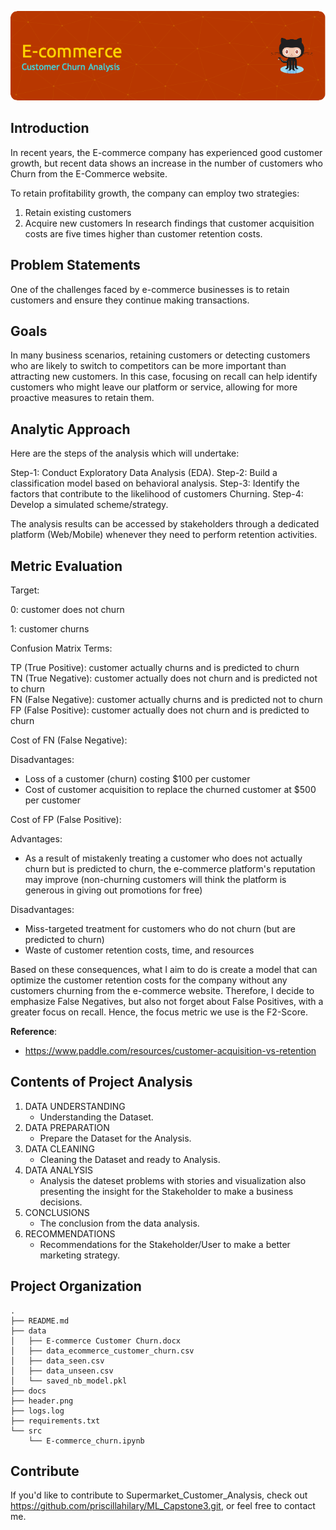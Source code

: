 ![Header](header.png)

## Introduction

In recent years, the E-commerce company has experienced good customer growth, but recent data shows an increase in the number of customers who Churn from the E-Commerce website.

To retain profitability growth, the company can employ two strategies:
 1. Retain existing customers
 2. Acquire new customers
In research findings that customer acquisition costs are five times higher than customer retention costs.

## Problem Statements

One of the challenges faced by e-commerce businesses is to retain customers and ensure they continue making transactions.

## Goals

In many business scenarios, retaining customers or detecting customers who are likely to switch to competitors can be more important than attracting new customers. In this case, focusing on recall can help identify customers who might leave our platform or service, allowing for more proactive measures to retain them.

## Analytic Approach

Here are the steps of the analysis which will undertake:

Step-1: Conduct Exploratory Data Analysis (EDA).
Step-2: Build a classification model based on behavioral analysis.
Step-3: Identify the factors that contribute to the likelihood of customers Churning.
Step-4: Develop a simulated scheme/strategy.

The analysis results can be accessed by stakeholders through a dedicated platform (Web/Mobile) whenever they need to perform retention activities. 

## Metric Evaluation

Target:

0: customer does not churn

1: customer churns

Confusion Matrix Terms:

TP (True Positive): customer actually churns and is predicted to churn<br>
TN (True Negative): customer actually does not churn and is predicted not to churn<br>
FN (False Negative): customer actually churns and is predicted not to churn<br>
FP (False Positive): customer actually does not churn and is predicted to churn<br>

Cost of FN (False Negative):

Disadvantages:

* Loss of a customer (churn) costing $100 per customer<br>
* Cost of customer acquisition to replace the churned customer at $500 per customer<br>

Cost of FP (False Positive):

Advantages:

* As a result of mistakenly treating a customer who does not actually churn but is predicted to churn, the e-commerce platform's reputation may improve (non-churning customers will think the platform is generous in giving out promotions for free)

Disadvantages:

* Miss-targeted treatment for customers who do not churn (but are predicted to churn)
* Waste of customer retention costs, time, and resources

Based on these consequences, what I aim to do is create a model that can optimize the customer retention costs for the company without any customers churning from the e-commerce website. Therefore, I decide to emphasize False Negatives, but also not forget about False Positives, with a greater focus on recall. Hence, the focus metric we use is the F2-Score.

**Reference**:
- https://www.paddle.com/resources/customer-acquisition-vs-retention

## Contents of Project Analysis

1. DATA UNDERSTANDING
    - Understanding the Dataset.
2. DATA PREPARATION
    - Prepare the Dataset for the Analysis.
3. DATA CLEANING
    - Cleaning the Dataset and ready to Analysis.
4. DATA ANALYSIS
    - Analysis the dateset problems with stories and visualization also presenting the insight for the Stakeholder to make a business decisions.
5. CONCLUSIONS
    - The conclusion from the data analysis.
6. RECOMMENDATIONS
    - Recommendations for the Stakeholder/User to make a better marketing strategy. 

## Project Organization
    .
    ├── README.md
    ├── data
    │   ├── E-commerce Customer Churn.docx
    │   ├── data_ecommerce_customer_churn.csv
    │   ├── data_seen.csv
    │   ├── data_unseen.csv
    │   └── saved_nb_model.pkl
    ├── docs
    ├── header.png
    ├── logs.log
    ├── requirements.txt
    └── src
        └── E-commerce_churn.ipynb

## Contribute

If you'd like to contribute to Supermarket_Customer_Analysis, check out https://github.com/priscillahilary/ML_Capstone3.git, or feel free to contact me.